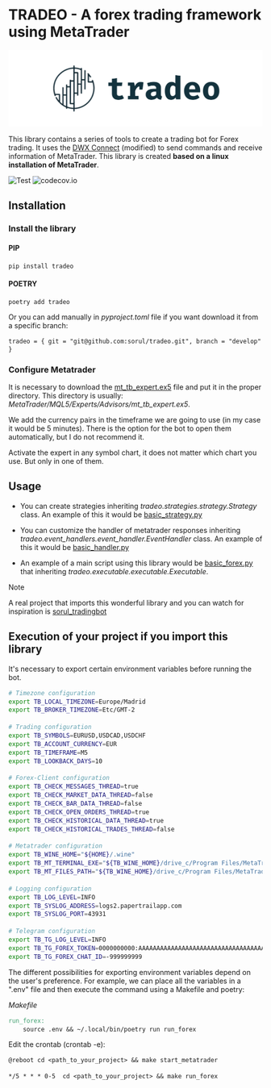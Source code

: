 # TRADEO - A forex trading framework using MetaTrader
![Logo](docs/images/logo.PNG "Title")

This library contains a series of tools to create a trading bot for Forex trading. It uses the [DWX Connect](https://github.com/darwinex/dwxconnect/) (modified) to send commands and receive information of MetaTrader.
This library is created **based on a linux installation of MetaTrader**.

![Test](https://github.com/sorul/tradeo/actions/workflows/testing_coverage.yml/badge.svg?branch=master)
![codecov.io](https://codecov.io/github/sorul/tradeo/coverage.svg?branch=master)

## Installation

### Install the library

#### PIP
```shell
pip install tradeo
```

#### POETRY
```shell
poetry add tradeo
```

Or you can add manually in *pyproject.toml* file if you want download it from a specific branch:

```shell
tradeo = { git = "git@github.com:sorul/tradeo.git", branch = "develop" }
```


### Configure Metatrader

It is necessary to download the [mt_tb_expert.ex5](docs/files/mt_tb_expert.ex5) file and put it in the proper directory. This directory is usually: *MetaTrader/MQL5/Experts/Advisors/mt_tb_expert.ex5*.

We add the currency pairs in the timeframe we are going to use (in my case it would be 5 minutes). There is the option for the bot to open them automatically, but I do not recommend it.

Activate the expert in any symbol chart, it does not matter which chart you use. But only in one of them.


## Usage

- You can create strategies inheriting *tradeo.strategies.strategy.Strategy* class. An example of this it would be [basic_strategy.py](tradeo/strategies/basic_strategy.py)

- You can customize the handler of metatrader responses inheriting *tradeo.event_handlers.event_handler.EventHandler* class. An example of this it would be [basic_handler.py](tradeo/event_handlers/basic_event_handler.py)

- An example of a main script using this library would be [basic_forex.py](tradeo/tradeo/executable/basic_forex.py) that inheriting *tradeo.executable.executable.Executable*.

> [!NOTE]  
> A real project that imports this wonderful library and you can watch for inspiration is [sorul_tradingbot](https://github.com/sorul/sorul_tradingbot)



## Execution of your project if you import this library

It's necessary to export certain environment variables before running the bot.

```bash
# Timezone configuration
export TB_LOCAL_TIMEZONE=Europe/Madrid
export TB_BROKER_TIMEZONE=Etc/GMT-2

# Trading configuration
export TB_SYMBOLS=EURUSD,USDCAD,USDCHF
export TB_ACCOUNT_CURRENCY=EUR
export TB_TIMEFRAME=M5
export TB_LOOKBACK_DAYS=10

# Forex-Client configuration
export TB_CHECK_MESSAGES_THREAD=true
export TB_CHECK_MARKET_DATA_THREAD=false
export TB_CHECK_BAR_DATA_THREAD=false
export TB_CHECK_OPEN_ORDERS_THREAD=true
export TB_CHECK_HISTORICAL_DATA_THREAD=true
export TB_CHECK_HISTORICAL_TRADES_THREAD=false

# Metatrader configuration
export TB_WINE_HOME="${HOME}/.wine"
export TB_MT_TERMINAL_EXE="${TB_WINE_HOME}/drive_c/Program Files/MetaTrader/terminal.exe"
export TB_MT_FILES_PATH="${TB_WINE_HOME}/drive_c/Program Files/MetaTrader/MQL5/Files"

# Logging configuration
export TB_LOG_LEVEL=INFO
export TB_SYSLOG_ADDRESS=logs2.papertrailapp.com
export TB_SYSLOG_PORT=43931

# Telegram configuration
export TB_TG_LOG_LEVEL=INFO
export TB_TG_FOREX_TOKEN=0000000000:AAAAAAAAAAAAAAAAAAAAAAAAAAAAAAAAAAA
export TB_TG_FOREX_CHAT_ID=-999999999
```

The different possibilities for exporting environment variables depend on
the user's preference. For example, we can place all the variables in a
".env" file and then execute the command using a Makefile and poetry:

*Makefile*
```makefile
run_forex:
	source .env && ~/.local/bin/poetry run run_forex
```

Edit the crontab (crontab -e):

```console
@reboot cd <path_to_your_project> && make start_metatrader

*/5 * * * 0-5  cd <path_to_your_project> && make run_forex
```